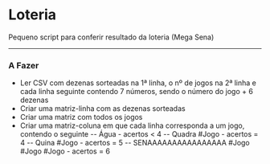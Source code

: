 # Loteria
Pequeno script para conferir resultado da loteria (Mega Sena)

---
### A Fazer
- Ler CSV com dezenas sorteadas na 1ª linha, o nº de jogos na 2ª linha e cada linha seguinte contendo 7 números, sendo o número do jogo + 6 dezenas
- Criar uma matriz-linha com as dezenas sorteadas
- Criar uma matriz com todos os jogos
- Criar uma matriz-coluna em que cada linha corresponda a um jogo, contendo o seguinte
-- Água - acertos < 4
-- Quadra #Jogo - acertos = 4
-- Quina #Jogo - acertos = 5
-- SENAAAAAAAAAAAAAAAA #Jogo #Jogo #Jogo - acertos = 6
